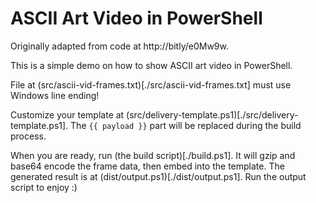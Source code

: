 ASCII Art Video in PowerShell
=============================

Originally adapted from code at http://bitly/e0Mw9w.

This is a simple demo on how to show ASCII art video in PowerShell.

File at (src/ascii-vid-frames.txt)[./src/ascii-vid-frames.txt] must use Windows line ending!

Customize your template at (src/delivery-template.ps1)[./src/delivery-template.ps1]. The `{{ payload }}` part will be replaced during the build process.

When you are ready, run (the build script)[./build.ps1]. It will gzip and base64 encode the frame data, then embed into the template. The generated result is at (dist/output.ps1)[./dist/output.ps1]. Run the output script to enjoy :)
